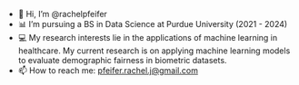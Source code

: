 - 👋 Hi, I’m @rachelpfeifer
- 📊 I’m pursuing a BS in Data Science at Purdue University (2021 - 2024)
- 💻 My research interests lie in the applications of machine learning in healthcare. My current research is on applying machine learning models to evaluate demographic fairness in biometric datasets.
- 📫 How to reach me: pfeifer.rachel.j@gmail.com
